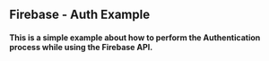 ## Firebase - Auth Example

#### This is a simple example about how to perform the Authentication process while using the Firebase API.
